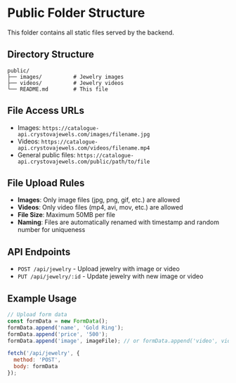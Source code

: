 # Public Folder Structure

This folder contains all static files served by the backend.

## Directory Structure

```
public/
├── images/          # Jewelry images
├── videos/          # Jewelry videos
└── README.md        # This file
```

## File Access URLs

- Images: `https://catalogue-api.crystovajewels.com/images/filename.jpg`
- Videos: `https://catalogue-api.crystovajewels.com/videos/filename.mp4`
- General public files: `https://catalogue-api.crystovajewels.com/public/path/to/file`

## File Upload Rules

- **Images**: Only image files (jpg, png, gif, etc.) are allowed
- **Videos**: Only video files (mp4, avi, mov, etc.) are allowed
- **File Size**: Maximum 50MB per file
- **Naming**: Files are automatically renamed with timestamp and random number for uniqueness

## API Endpoints

- `POST /api/jewelry` - Upload jewelry with image or video
- `PUT /api/jewelry/:id` - Update jewelry with new image or video

## Example Usage

```javascript
// Upload form data
const formData = new FormData();
formData.append('name', 'Gold Ring');
formData.append('price', '500');
formData.append('image', imageFile); // or formData.append('video', videoFile);

fetch('/api/jewelry', {
  method: 'POST',
  body: formData
});
```
